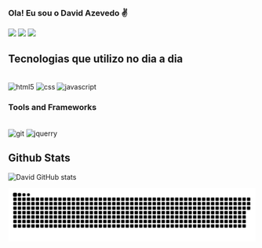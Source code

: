 
### Ola! Eu sou o David Azevedo ✌️
<div> 
  <a href="#" target="_blank"><img src="https://img.shields.io/badge/Portfolio-%23000000.svg?style=for-the-badge&logo=firefox&logoColor=#FF7139" target="_blank"></a>
  <a href="https://www.instagram.com/david.azvdo/" target="_blank"><img src="https://img.shields.io/badge/-Instagram-%23E4405F?style=for-the-badge&logo=instagram&logoColor=white" target="_blank"></a>
  <a href="https://www.linkedin.com/in/david-azevedo-568086157/"target="_blank" ><img src="https://img.shields.io/badge/-LinkedIn-%230077B5?style=for-the-badge&logo=linkedin&logoColor=white" target="_blank"></a> 
  
</div>



## Tecnologias que utilizo no dia a dia

<div style= "display: inline-block"> <br>
<img alt='html5' align="center" src='https://img.shields.io/badge/HTML5-E34F26?style=for-the-badge&logo=html5&logoColor=white'>
<img alt='css'  align="center" src='https://img.shields.io/badge/CSS3-1572B6?style=for-the-badge&logo=css3&logoColor=white'>
<img alt='javascript' align="center"  src='https://img.shields.io/badge/JavaScript-F7DF1E?style=for-the-badge&logo=javascript&logoColor=black'>
</div>

### Tools and Frameworks
<div style= "display: inline-block"> <br>
<img alt='git' align="center" src='https://img.shields.io/badge/GIT-E44C30?style=for-the-badge&logo=git&logoColor=white'>
<img alt='jquerry'  align="center" src='https://img.shields.io/badge/jQuery-0769AD?style=for-the-badge&logo=jquery&logoColor=white'>
</div>

## Github Stats

![David GitHub stats](https://github-readme-stats.vercel.app/api?username=davidazvdo&show_icons=true&theme=radical)

<picture align="center">
  <source media="(prefers-color-scheme: dark)" srcset="https://raw.githubusercontent.com/davidazvdo/davidazvdo/output/github-contribution-grid-snake-dark.svg">
  <source media="(prefers-color-scheme: dark)" srcset="https://raw.githubusercontent.com/davidazvdo/davidazvdo/output/github-contribution-grid-snake-dark.svg">
  <img align="center" alt="github contribution grid snake animation" src="https://raw.githubusercontent.com/davidazvdo/davidazvdo/output/github-contribution-grid-snake.svg">
</picture>
